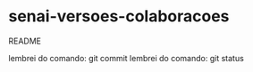 # senai-versoes-colaboracoes

README

lembrei do comando: git commit
lembrei do comando: git status

